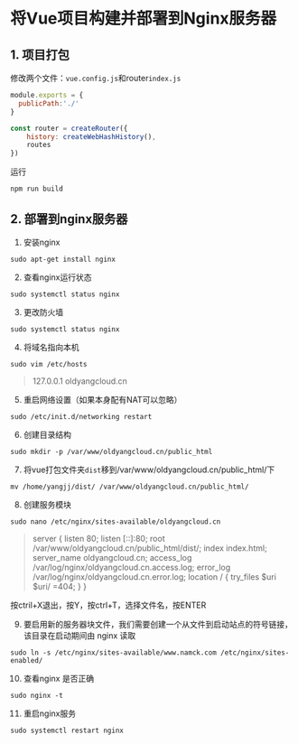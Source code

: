 # 将Vue项目构建并部署到Nginx服务器

## 1. 项目打包

修改两个文件：`vue.config.js`和router`index.js`

```javascript
module.exports = {
  publicPath:'./'
}
```

```javascript
const router = createRouter({
    history: createWebHashHistory(),
    routes
})
```

运行

```shell
npm run build
```



## 2. 部署到nginx服务器

1. 安装nginx

```shell
sudo apt-get install nginx
```



2. 查看nginx运行状态

```shell
sudo systemctl status nginx
```



3. 更改防火墙

```shell
sudo systemctl status nginx
```



4. 将域名指向本机

```shell
sudo vim /etc/hosts
```

> 127.0.0.1 oldyangcloud.cn



5. 重启网络设置（如果本身配有NAT可以忽略）

```shell
sudo /etc/init.d/networking restart
```



6. 创建目录结构

```shell
sudo mkdir -p /var/www/oldyangcloud.cn/public_html
```



7. 将vue打包文件夹`dist`移到/var/www/oldyangcloud.cn/public_html/下

```shell
mv /home/yangjj/dist/ /var/www/oldyangcloud.cn/public_html/
```



8. 创建服务模块

```shell
sudo nano /etc/nginx/sites-available/oldyangcloud.cn
```

> server {
>     listen 80;
>     listen [::]:80;
>     root /var/www/oldyangcloud.cn/public_html/dist/;
>     index index.html;
>     server_name oldyangcloud.cn;
>     access_log /var/log/nginx/oldyangcloud.cn.access.log;
>     error_log /var/log/nginx/oldyangcloud.cn.error.log;
>     location / {
>         try_files $uri $uri/ =404;
>     }
> }

按ctril+X退出，按Y，按ctrl+T，选择文件名，按ENTER



9. 要启用新的服务器块文件，我们需要创建一个从文件到启动站点的符号链接，该目录在启动期间由 nginx 读取

```shell
sudo ln -s /etc/nginx/sites-available/www.namck.com /etc/nginx/sites-enabled/
```



10. 查看nginx 是否正确

```shell
sudo nginx -t
```



11. 重启nginx服务

```shell
sudo systemctl restart nginx
```



